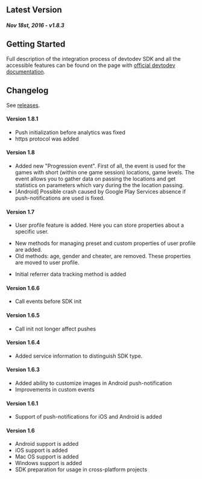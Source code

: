 Latest Version 
--------------
##### _Nov 18st, 2016_ - v1.8.3

Getting Started
---------------
Full description of the integration process of devtodev SDK and all the accessible features can be found on the page with [official devtodev documentation](https://www.devtodev.com/help/118).

Changelog
---------
See [releases](https://github.com/devtodev-analytics/air-sdk/releases).

#### Version 1.8.1
* Push initialization before analytics was fixed
* https protocol was added

#### Version 1.8
* Added new "Progression event". First of all, the event is used for the games with short (within one game session) locations, game levels. The event allows you to gather data on passing the locations and get statistics on parameters which vary during the the location passing.
* [Android] Possible crash caused by Google Play Services absence if push-notifications are used is fixed.

#### Version 1.7
* User profile feature is added. Here you can store properties about a specific user.
 - New methods for managing preset and custom properties of user profile are added.
 - Old methods: age, gender and cheater, are removed. These properties are moved to user profile.
* Initial referrer data tracking method is added

#### Version 1.6.6
* Call events before SDK init

#### Version 1.6.5
* Call init not longer affect pushes

#### Version 1.6.4
* Added service information to distinguish SDK type.

#### Version 1.6.3
* Added ability to customize images in Android push-notification
* Improvements in custom events

#### Version 1.6.1
* Support of push-notifications for iOS and Android is added

#### Version 1.6
* Android support is added
* iOS support is added
* Mac OS support is added
* Windows support is added
* SDK preparation for usage in cross-platform projects
